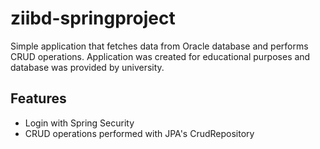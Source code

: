 # ziibd-springproject
Simple application that fetches data from Oracle database and performs CRUD operations. Application was created for educational purposes and database was provided by university.
## Features
* Login with Spring Security
* CRUD operations performed with JPA's CrudRepository
